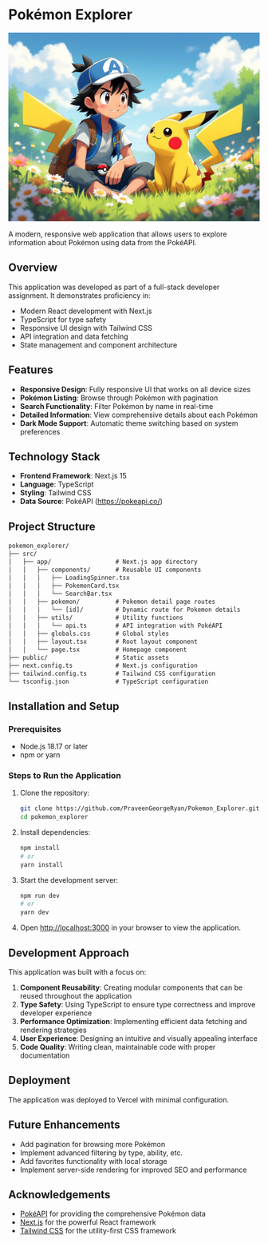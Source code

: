 # Pokémon Explorer

<div align="center">
  <img src="public/assets/images/pikachu and ash.jpg" alt="Pokémon Explorer" width="600" />
</div>

A modern, responsive web application that allows users to explore information about Pokémon using data from the PokéAPI.

## Overview

This application was developed as part of a full-stack developer assignment. It demonstrates proficiency in:

- Modern React development with Next.js
- TypeScript for type safety
- Responsive UI design with Tailwind CSS
- API integration and data fetching
- State management and component architecture

## Features

- **Responsive Design**: Fully responsive UI that works on all device sizes
- **Pokémon Listing**: Browse through Pokémon with pagination
- **Search Functionality**: Filter Pokémon by name in real-time
- **Detailed Information**: View comprehensive details about each Pokémon
- **Dark Mode Support**: Automatic theme switching based on system preferences

## Technology Stack

- **Frontend Framework**: Next.js 15
- **Language**: TypeScript
- **Styling**: Tailwind CSS
- **Data Source**: PokéAPI (https://pokeapi.co/)

## Project Structure

```
pokemon_explorer/
├── src/
│   ├── app/                  # Next.js app directory
│   │   ├── components/       # Reusable UI components
│   │   │   ├── LoadingSpinner.tsx
│   │   │   ├── PokemonCard.tsx
│   │   │   └── SearchBar.tsx
│   │   ├── pokemon/          # Pokemon detail page routes
│   │   │   └── [id]/         # Dynamic route for Pokemon details
│   │   ├── utils/            # Utility functions
│   │   │   └── api.ts        # API integration with PokéAPI
│   │   ├── globals.css       # Global styles
│   │   ├── layout.tsx        # Root layout component
│   │   └── page.tsx          # Homepage component
├── public/                   # Static assets
├── next.config.ts            # Next.js configuration
├── tailwind.config.ts        # Tailwind CSS configuration
└── tsconfig.json             # TypeScript configuration
```

## Installation and Setup

### Prerequisites

- Node.js 18.17 or later
- npm or yarn

### Steps to Run the Application

1. Clone the repository:
   ```bash
   git clone https://github.com/PraveenGeorgeRyan/Pokemon_Explorer.git
   cd pokemon_explorer
   ```

2. Install dependencies:
   ```bash
   npm install
   # or
   yarn install
   ```

3. Start the development server:
   ```bash
   npm run dev
   # or
   yarn dev
   ```

4. Open [http://localhost:3000](http://localhost:3000) in your browser to view the application.

## Development Approach

This application was built with a focus on:

1. **Component Reusability**: Creating modular components that can be reused throughout the application
2. **Type Safety**: Using TypeScript to ensure type correctness and improve developer experience
3. **Performance Optimization**: Implementing efficient data fetching and rendering strategies
4. **User Experience**: Designing an intuitive and visually appealing interface
5. **Code Quality**: Writing clean, maintainable code with proper documentation

## Deployment

The application was deployed to Vercel with minimal configuration.

## Future Enhancements

- Add pagination for browsing more Pokémon
- Implement advanced filtering by type, ability, etc.
- Add favorites functionality with local storage
- Implement server-side rendering for improved SEO and performance

## Acknowledgements

- [PokéAPI](https://pokeapi.co/) for providing the comprehensive Pokémon data
- [Next.js](https://nextjs.org/) for the powerful React framework
- [Tailwind CSS](https://tailwindcss.com/) for the utility-first CSS framework
